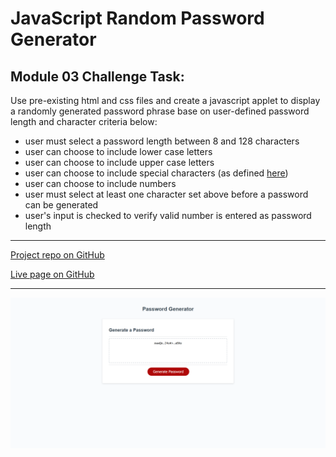# JavaScript Random Password Generator

## Module 03 Challenge Task:
Use pre-existing html and css files and create a javascript applet to display a randomly generated password phrase base on user-defined password length and character criteria below:

- user must select a password length between 8 and 128 characters
- user can choose to include lower case letters
- user can choose to include upper case letters
- user can choose to include special characters (as defined [here](https://www.owasp.org/index.php/Password_special_characters))
- user can choose to include numbers
- user must select at least one character set above before a password can be generated
- user's input is checked to verify valid number is entered as password length

---

[Project repo on GitHub](https://github.com/X-is-For-Alex/module-03-js-password-generator)


[Live page on GitHub](https://x-is-for-alex.github.io/module-03-js-password-generator/)

---

![screenshot of finished assignment](./assets/images/screenshot.png)